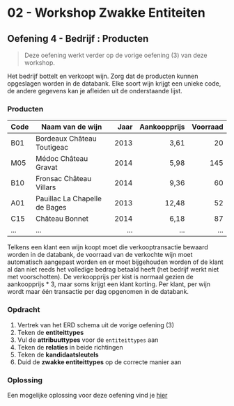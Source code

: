 # 02 - Workshop Zwakke Entiteiten

## Oefening 4 - Bedrijf : Producten
> Deze oefening werkt verder op de vorige oefening (3) van deze workshop.

Het bedrijf bottelt en verkoopt wijn. Zorg dat de producten kunnen opgeslagen worden in de databank. Elke soort wijn krijgt een unieke code, de andere gegevens kan je afleiden uit de onderstaande lijst.

### Producten
| Code 	| Naam van de wijn              	| Jaar 	| Aankoopprijs 	| Voorraad 	|
|------	|-------------------------------	|-----:	|-------------:	|---------:	|
| B01  	| Bordeaux Château Toutigeac    	| 2013 	|         3,61 	|       20 	|
| M05  	| Médoc Château Gravat          	| 2014 	|         5,98 	|      145 	|
| B10  	| Fronsac Château Villars       	| 2014 	|         9,36 	|       60 	|
| A01  	| Pauillac La Chapelle de Bages 	| 2013 	|        12,48 	|       52 	|
| C15  	| Château Bonnet                	| 2014 	|         6,18 	|       87 	|
| ...  	| ...                           	|  ... 	|          ... 	|      ... 	|

Telkens een klant een wijn koopt moet die verkooptransactie bewaard worden in de databank, de voorraad van de verkochte wijn moet automatisch aangepast worden en er moet bijgehouden worden of de klant al dan niet reeds het volledige bedrag betaald heeft (het bedrijf werkt niet met voorschotten).​ De verkoopprijs per kist is normaal gezien de aankoopprijs * 3, maar soms krijgt een klant korting.​ Per klant, per wijn wordt maar één transactie per dag opgenomen in de databank.​

### Opdracht
1. Vertrek van het ERD schema uit de vorige oefening (3)
2. Teken de **entiteittypes**
3. Vul de **attribuuttypes** voor de `entiteittypes` aan
4. Teken de **relaties** in beide richtingen
5. Teken de **kandidaatsleutels**
6. Duid de **zwakke entiteittypes** op de correcte manier aan

### Oplossing
Een mogelijke oplossing voor deze oefening vind je [hier](../solutions/exercise-4.md)

